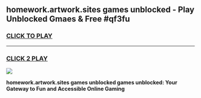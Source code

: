 
## homework.artwork.sites games unblocked - Play Unblocked Gmaes & Free #qf3fu
<h3>
<a href="https://news.freeplayer.one?title=homework.artwork.sites_games_unblocked&ref=24F">CLICK TO PLAY</a></h3>
<hr>

<h3>
<a href="https://news.freeplayer.one?title=homework.artwork.sites_games_unblocked&ref=24F">CLICK 2 PLAY</a>
  
</h3>

<a href="https://news.freeplayer.one?title=homework.artwork.sites_games_unblocked&ref=24F/"><img src="https://clearcache.store/games.png"></a>


**homework.artwork.sites games unblocked games unblocked: Your Gateway to Fun and Accessible Online Gaming**
